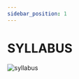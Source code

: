 ```yaml
---
sidebar_position: 1
---
```


# SYLLABUS 

![syllabus](https://user-images.githubusercontent.com/66414385/205017752-16be92d5-1718-47bb-bea8-7ae5bdb20319.png)
